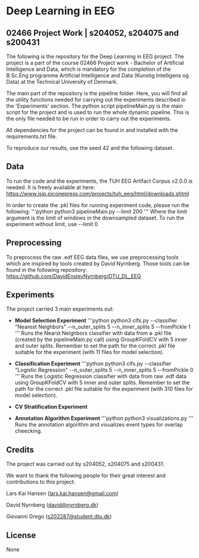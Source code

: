 # Deep Learning in EEG
## 02466 Project Work | s204052, s204075 and s200431
The following is the repository for the Deep Learning in EEG project.
The project is a part of the course 02466 Project work - Bachelor of Artificial Intelligence and Data, which is mandatory for the completion of the B.Sc.Eng programme Artificial Intelligence and Data (Kunstig Intelligens og Data) at the Technical University of Denmark.

The main part of the repository is the pipeline folder. Here, you will find all the utility functions needed for carrying out the experiments described in the 'Experiments' section. The python script pipelineMain.py is the main script for the project and is used to run the whole dynamic pipeline. This is the only file needed to be run in order to carry out the experiments.

All dependencies for the project can be found in and installed with the requirements.txt file. 

To reproduce our results, use the seed 42 and the following dataset. 

## Data
To run the code and the experiments, the TUH EEG Artifact Corpus v2.0.0 is needed. It is freely available at here: 
https://www.isip.piconepress.com/projects/tuh_eeg/html/downloads.shtml

In order to create the .pkl files for running experiment code, please run the following:
'''python
python3 pipelineMain.py --limit 200
'''
Where the limit argument is the limit of windows in the downsampled dataset. To run the experiment without limit, use --limit 0

## Preprocessing
To preprocess the raw .edf EEG data files, we use preprocessing tools which are inspired by tools created by David Nyrnberg. Those tools can be found in the following repository:
https://github.com/DavidEnslevNyrnberg/DTU_DL_EEG

## Experiments
The project carried 3 main experiments out:
- **Model Selection Experiment**
'''python
python3 clfs.py --classifier "Nearest Neighbors" --n_outer_splits 5 --n_inner_splits 5 --fromPickle 1
'''
Runs the Nearst Neighbors classifier with data from a .pkl file (created by the pipelineMain.py call) using GroupKFoldCV with 5 inner and outer splits.
Remember to set the path for the correct .pkl file suitable for the experiment (with 11 files for model selection).

- **Classification Experiment**
'''python
python3 clfs.py --classifier "Logistic Regression" --n_outer_splits 5 --n_inner_splits 5 --fromPickle 0
'''
Runs the Logistic Regression classifier with data from raw .edf data using GroupKFoldCV with 5 inner and outer splits. 
Remember to set the path for the correct .pkl file suitable for the experiment (with 310 files for model selection).

- **CV Stratification Experiment**


- **Annotation Algorithm Experiment**
'''python
python3 visualizations.py
'''
Runs the annotation algorithm and visualizes event types for overlap cheecking.

## Credits
The project was carried out by s204052, s204075 and s200431.

We want to thank the following people for their great interest and contributions to this project:

Lars Kai Hansen (lars.kai.hansen@gmail.com)

David Nyrnberg (david@nyrnberg.dk)

Giovanni Grego (s202287@student.dtu.dk)

## License
None
